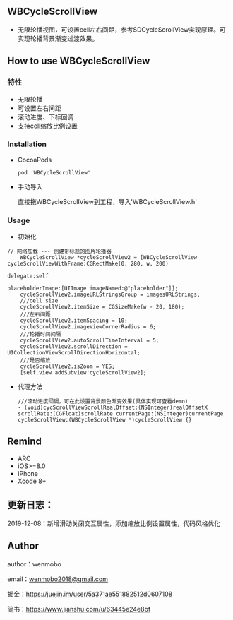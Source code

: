 ## WBCycleScrollView
- 无限轮播视图，可设置cell左右间距，参考SDCycleScrollView实现原理。可实现轮播背景渐变过渡效果。

## How to use WBCycleScrollView

### 特性
- 无限轮播
- 可设置左右间距
- 滚动进度、下标回调
- 支持cell缩放比例设置

### Installation

- CocoaPods

  `pod 'WBCycleScrollView'`

- 手动导入

  直接拖WBCycleScrollView到工程，导入'WBCycleScrollView.h'

### Usage

- 初始化

```
// 网络加载 --- 创建带标题的图片轮播器
    WBCycleScrollView *cycleScrollView2 = [WBCycleScrollView cycleScrollViewWithFrame:CGRectMake(0, 280, w, 200)
                                                                             delegate:self
                                                                     placeholderImage:[UIImage imageNamed:@"placeholder"]];
    cycleScrollView2.imageURLStringsGroup = imagesURLStrings;
    ///cell size
    cycleScrollView2.itemSize = CGSizeMake(w - 20, 180);
    ///左右间距
    cycleScrollView2.itemSpacing = 10;
    cycleScrollView2.imageViewCornerRadius = 6;
    ///轮播时间间隔
    cycleScrollView2.autoScrollTimeInterval = 5;
    cycleScrollView2.scrollDirection = UICollectionViewScrollDirectionHorizontal;
    ///是否缩放
    cycleScrollView2.isZoom = YES;
    [self.view addSubview:cycleScrollView2];
```

- 代理方法

  ```
  ///滚动进度回调，可在此设置背景颜色渐变效果(具体实现可查看demo)
  - (void)cycScrollViewScrollRealOffset:(NSInteger)realOffsetX scrollRate:(CGFloat)scrollRate currentPage:(NSInteger)currentPage cycleScrollView:(WBCycleScrollView *)cycleScrollView {}
  ```

  

## Remind

- ARC
- iOS>=8.0
- iPhone
- Xcode 8+

## 更新日志：

2019-12-08：新增滑动关闭交互属性，添加缩放比例设置属性，代码风格优化

## Author

author：wenmobo	

email：[wenmobo2018@gmail.com](mailto:wenmobo2018@gmail.com)


掘金：https://juejin.im/user/5a371ae551882512d0607108		

简书：https://www.jianshu.com/u/63445e24e8bf		

